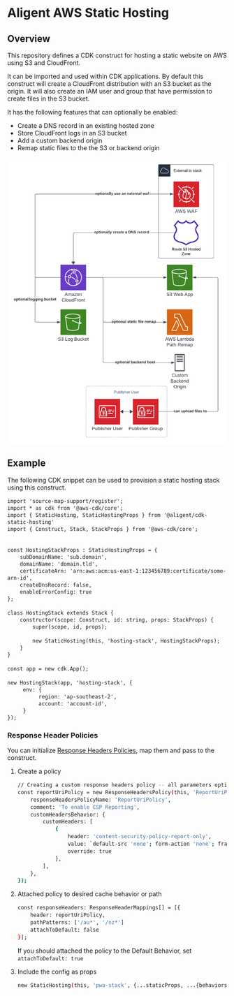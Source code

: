 # Aligent AWS Static Hosting

## Overview

This repository defines a CDK construct for hosting a static website on AWS using S3 and CloudFront.

It can be imported and used within CDK applications. By default this construct will create a CloudFront distribution with an S3 bucket as the origin. It will also create an IAM user and group that have permission to create files in the S3 bucket.

It has the following features that can optionally be enabled:

- Create a DNS record in an existing hosted zone
- Store CloudFront logs in an S3 bucket
- Add a custom backend origin
- Remap static files to the the S3 or backend origin

![static hosting diagram](docs/static_hosting.png)

## Example

The following CDK snippet can be used to provision a static hosting stack using this construct.

```
import 'source-map-support/register';
import * as cdk from '@aws-cdk/core';
import { StaticHosting, StaticHostingProps } from '@aligent/cdk-static-hosting'
import { Construct, Stack, StackProps } from '@aws-cdk/core';


const HostingStackProps : StaticHostingProps = {
    subDomainName: 'sub.domain',
    domainName: 'domain.tld',
    certificateArn: 'arn:aws:acm:us-east-1:123456789:certificate/some-arn-id',
    createDnsRecord: false,
    enableErrorConfig: true
};

class HostingStack extends Stack {
    constructor(scope: Construct, id: string, props: StackProps) {
        super(scope, id, props);

        new StaticHosting(this, 'hosting-stack', HostingStackProps);
    }
}

const app = new cdk.App();

new HostingStack(app, 'hosting-stack', {
     env: {
          region: 'ap-southeast-2',
          account: 'account-id',
     }
});

```

### Response Header Policies

You can initialize [Response Headers Policies], map them and pass to the construct.

1. Create a policy

    ```sh
    // Creating a custom response headers policy -- all parameters optional
    const reportUriPolicy = new ResponseHeadersPolicy(this, 'ReportUriPolicy', {
        responseHeadersPolicyName: 'ReportUriPolicy',
        comment: 'To enable CSP Reporting',
        customHeadersBehavior: {
            customHeaders: [
                { 
                    header: 'content-security-policy-report-only', 
                    value: `default-src 'none'; form-action 'none'; frame-ancestors 'none'; report-uri https://some-report-uri-domain.report-uri.com/r/t/csp/wizard`, 
                    override: true 
                },
            ],
        },
    });
    ```

2. Attached policy to desired cache behavior or path

    ```sh
    const responseHeaders: ResponseHeaderMappings[] = [{
        header: reportUriPolicy,
        pathPatterns: ['/au*', '/nz*']
        attachToDefault: false
    }];
    ```

    If you should attached the policy to the Default Behavior, set `attachToDefault: true`

3. Include the config as props

    ```sh
    new StaticHosting(this, 'pwa-stack', {...staticProps, ...{behaviors, customOriginConfigs, responseHeaders}});
    ```

[Response Headers Policies]:https://docs.aws.amazon.com/cdk/api/v1/docs/@aws-cdk_aws-cloudfront.ResponseHeadersPolicy.html
